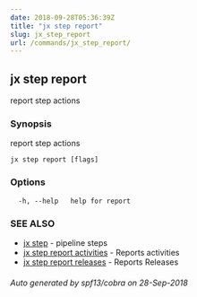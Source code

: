 ```yaml
---
date: 2018-09-28T05:36:39Z
title: "jx step report"
slug: jx_step_report
url: /commands/jx_step_report/
---
```

## jx step report

report step actions

### Synopsis

report step actions

```
jx step report [flags]
```

### Options

```
  -h, --help   help for report
```

### SEE ALSO

* [jx step](/commands/jx_step/)	 - pipeline steps
* [jx step report activities](/commands/jx_step_report_activities/)	 - Reports activities
* [jx step report releases](/commands/jx_step_report_releases/)	 - Reports Releases

###### Auto generated by spf13/cobra on 28-Sep-2018
